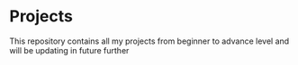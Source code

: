 # Projects
This repository contains all my projects from beginner to advance level and will be updating in future further

